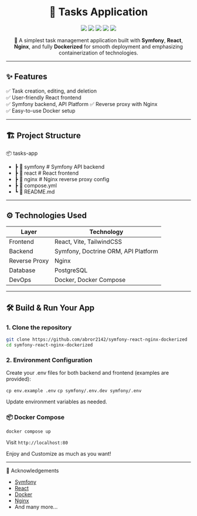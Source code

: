 <h1 align="center">📝 Tasks Application</h1>

<p align="center">
  <img src="https://img.shields.io/badge/status-active-success.svg" />
  <img src="https://img.shields.io/badge/docker-ready-blue.svg" />
  <img src="https://img.shields.io/badge/backend-symfony-6e64f8.svg" />
  <img src="https://img.shields.io/badge/frontend-react-61dafb.svg" />
  <img src="https://img.shields.io/badge/proxy-nginx-brightgreen.svg" />
</p>

<p align="center">
  🚀 A simplest task management application built with <strong>Symfony</strong>, <strong>React</strong>, <strong>Nginx</strong>, and fully <strong>Dockerized</strong> for smooth deployment and emphasizing containerization of technologies.
</p>

---

## ✨ Features

✅ Task creation, editing, and deletion  
✅ User-friendly React frontend  
✅ Symfony backend, API Platform
✅ Reverse proxy with Nginx  
✅ Easy-to-use Docker setup  

---

## 🏗️ Project Structure

📦 tasks-app
 - ┣ 📂 symfony         # Symfony API backend
 - ┣ 📂 react           # React frontend
 - ┣ 📂 nginx           # Nginx reverse proxy config
 - ┣ 📄 compose.yml
 - ┗ 📄 README.md

---

## ⚙️ Technologies Used

| Layer       | Technology |
|-------------|------------|
| Frontend    | React, Vite, TailwindCSS |
| Backend     | Symfony, Doctrine ORM, API Platform |
| Reverse Proxy | Nginx |
| Database    | PostgreSQL |
| DevOps      | Docker, Docker Compose |

---

## 🛠️ Build & Run Your App

### 1. Clone the repository
```bash
git clone https://github.com/abror2142/symfony-react-nginx-dockerized
cd symfony-react-nginx-dockerized
```

### 2. Environment Configuration
Create your .env files for both backend and frontend (examples are provided):

`cp env.example .env`
`cp symfony/.env.dev symfony/.env`

Update environment variables as needed.

### 📦 Docker Compose

`docker compose up`


Visit `http://localhost:80`


Enjoy and Customize as much as you want!

---

🙌 Acknowledgements
- [Symfony](https://symfony.com/)
- [React](https://react.dev/)
- [Docker](https://www.docker.com/)
- [Nginx](https://nginx.org/)
- And many more...

